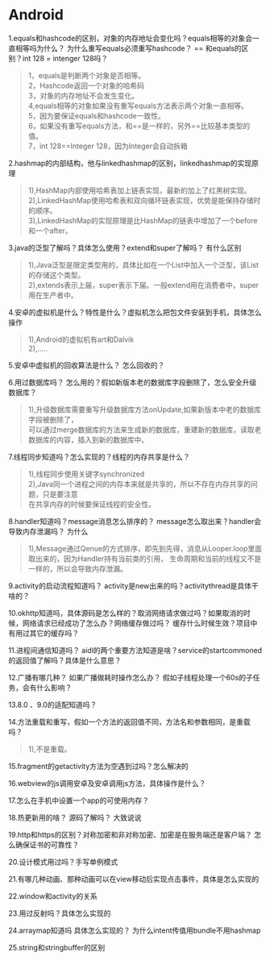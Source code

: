 # Android

1.equals和hashcode的区别，对象的内存地址会变化吗？equals相等的对象会一直相等吗为什么？
为什么重写equals必须重写hashcode？ == 和equals的区别？int 128 = intenger 128吗？
  > 1，equals是判断两个对象是否相等。
  <br>2，Hashcode返回一个对象的哈希码
  <br>3，对象的内存地址不会发生变化。
  <br>4,equals相等的对象如果没有重写equals方法表示两个对象一直相等。
  <br>5，因为要保证equals和hashcode一致性。
  <br>6，如果没有重写equals方法，和==是一样的，另外==比较基本类型的值。
  <br>7，int 128==Integer 128，因为Integer会自动拆箱
  


2.hashmap的内部结构，他与linkedhashmap的区别，linkedhashmap的实现原理
>1),HashMap内部使用哈希表加上链表实现，最新的加上了红黑树实现。
 <br>2),LinkedHashMap使用哈希表和双向循环链表实现，优势是能保持存储时的顺序。
 <br>3),LinkedHashMap的实现原理是比HashMap的链表中增加了一个before和一个after。


3.java的泛型了解吗？具体怎么使用？extend和super了解吗？ 有什么区别
>1),Java泛型是限定类型用的，具体比如在一个List中加入一个泛型，该List的存储这个类型。
 <br>2),extends表示上届，super表示下届。一般extend用在消费者中，super用在生产者中。



4.安卓的虚拟机是什么？特性是什么？虚拟机怎么把包文件安装到手机，具体怎么操作
>1),Android的虚拟机有art和Dalvik
 <br>2),.....



5.安卓中虚拟机的回收算法是什么？ 怎么回收的？

6.用过数据库吗？ 怎么用的？假如新版本老的数据库字段删除了，怎么安全升级数据库？
>1),升级数据库需要重写升级数据库方法onUpdate,如果新版本中老的数据库字段被删除了，<br>
可以通过merge数据库的方法来生成新的数据库，重建新的数据库，读取老数据库的内容，插入到新的数据库中。

7.线程同步知道吗？怎么实现的？线程的内存共享是什么？
>1),线程同步使用关键字synchronized<br>
 2),Java同一个进程之间的内存本来就是共享的，所以不存在内存共享的问题，只是要注意<br>
 在共享内存的时候要保证线程的安全性。

8.handler知道吗？message消息怎么排序的？ message怎么取出来？handler会导致内存泄漏吗？ 为什么
>1),Message通过Qenue的方式排序，即先到先得，消息从Looper.loop里面取出来的，因为Handler持有当前类的引用，
生命周期和当前的线程又不是一样的，所以会导致内存泄漏。

9.activity的启动流程知道吗？ activity是new出来的吗？activitythread是具体干啥的？

10.okhttp知道吗，具体源码是怎么样的？取消网络请求做过吗？如果取消的时候，网络请求已经成功了怎么办？网络缓存做过吗？ 缓存什么时候生效？项目中有用过其它的缓存吗？

11.进程间通信知道吗？ aidl的两个重要方法知道是啥？service的startcommoned的返回值了解吗？具体是什么意思？

12.广播有哪几种？ 如果广播做耗时操作怎么办？ 假如子线程处理一个60s的子任务，会有什么影响？

13.8.0 、9.0的适配知道吗？

14.方法重载和重写，假如一个方法的返回值不同，方法名和参数相同，是重载吗？
>1),不是重载。

15.fragment的getactivity方法为空遇到过吗？怎么解决的

16.webview的js调用安卓及安卓调用js方法，具体操作是什么？

17.怎么在手机中设置一个app的可使用内存？

18.热更新用的啥？  源码了解吗？  大致说说

19.http和https的区别？对称加密和非对称加密、加密是在服务端还是客户端？ 怎么确保证书的可靠性？

20.设计模式用过吗？手写单例模式

21.有哪几种动画、那种动画可以在view移动后实现点击事件，具体是怎么实现的

22.window和activity的关系

23.用过反射吗？具体怎么实现的

24.arraymap知道吗  具体怎么实现的？ 为什么intent传值用bundle不用hashmap

25.string和stringbuffer的区别
